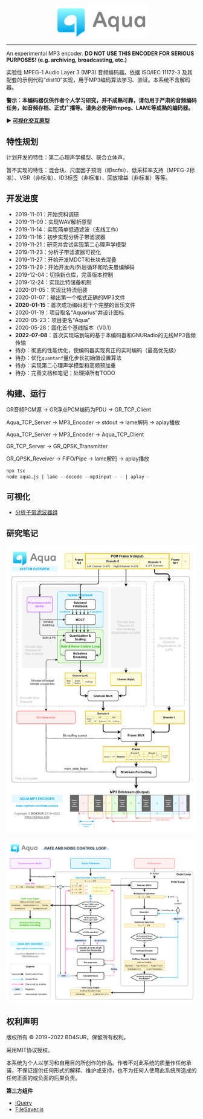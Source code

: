 
<p align="center"><img src="./documentation/logo.png" width="250"></p>

------

An experimental MP3 encoder. **DO NOT USE THIS ENCODER FOR SERIOUS PURPOSES! (e.g. archiving, broadcasting, etc.)**

实验性 MPEG-1 Audio Layer 3 (MP3) 音频编码器。依据 ISO/IEC 11172-3 及其配套的示例代码“dist10”实现，用于MP3编码算法学习、验证。本系统不含解码器。

**警示：本编码器仅供作者个人学习研究，并不成熟可靠，请勿用于严肃的音频编码任务，如音频存档、正式广播等。请务必使用ffmpeg、LAME等成熟的编码器。**

**▶ [可视化交互原型](https://bd4sur.com/Aqua/index.html)**

## 特性规划

计划开发的特性：第二心理声学模型、联合立体声。

暂不实现的特性：混合块、尺度因子预测（即scfsi）、低采样率支持（MPEG-2标准）、VBR（非标准）、ID3标签（非标准）、回放增益（非标准）等等。

## 开发进度

- 2019-11-01：开始资料调研
- 2019-11-09：实现WAV解析原型
- 2019-11-14：实现简单低通滤波（支线工作）
- 2019-11-16：初步实现分析子带滤波器
- 2019-11-21：研究并尝试实现第二心理声学模型
- 2019-11-23：分析子带滤波器可视化
- 2019-11-27：开始开发MDCT和长块去混叠
- 2019-11-29：开始开发内/外层循环和哈夫曼编解码
- 2019-12-04：切换新仓库，完善版本控制
- 2019-12-24：实现比特储备机制
- 2020-01-05：实现比特流组装
- 2020-01-07：输出第一个格式正确的MP3文件
- **2020-01-15**：首次成功编码若干个完整的音乐文件
- 2020-01-19：项目取名“Aquarius”并设计图标
- 2020-05-23：项目更名“Aqua”
- 2020-05-28：固化首个基线版本（V0.1）
- **2022-07-08**：首次实现端到端的基于本编码器和GNURadio的无线MP3音频传输
- 待办：彻底的性能优化，使编码器实现真正的实时编码（最高优先级）
- 待办：优化`quantanf`量化步长初始值设置算法
- 待办：实现第二心理声学模型和高频预加重
- 待办：完善文档和笔记；处理掉所有TODO

## 构建、运行

GR音频PCM源 → GR浮点PCM编码为PDU → GR_TCP_Client

Aqua_TCP_Server → MP3_Encoder → stdout → lame解码 → aplay播放

Aqua_TCP_Server → MP3_Encoder → Aqua_TCP_Client

GR_TCP_Server → GR_QPSK_Transmitter

GR_QPSK_Reveiver → FIFO/Pipe → lame解码 → aplay播放

```
npx tsc
node aqua.js | lame --decode --mp3input - - | aplay -
```

## 可视化

- [分析子带滤波器组](https://bd4sur.com/Aqua/demo/Filterbank.html)

## 研究笔记

![编码器框图](./documentation/aqua-overview.png)

![码率和噪声控制循环](./documentation/aqua-rdo-loop.png)

## 权利声明

版权所有 © 2019~2022 BD4SUR，保留所有权利。

采用MIT协议授权。

本系统为个人以学习和自用目的所创作的作品。作者不对此系统的质量作任何承诺，不保证提供任何形式的解释、维护或支持，也不为任何人使用此系统所造成的任何正面的或负面的后果负责。

**第三方组件**

- [jQuery](https://jquery.com/)
- [FileSaver.js](https://github.com/eligrey/FileSaver.js)
